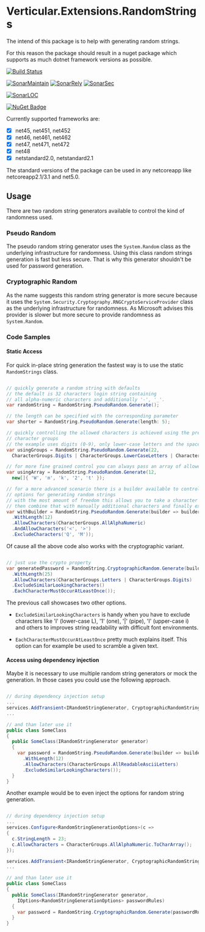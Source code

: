 # Verticular.Extensions.RandomStrings

The intend of this package is to help with generating random strings.

For this reason the package should result in a nuget package which supports as much dotnet framework versions as possible.

[![Build Status](https://martinhudasch.visualstudio.com/Verticular.Extensions.RandomStrings/_apis/build/status/mhudasch.verticular.extensions.randomstrings)](https://martinhudasch.visualstudio.com/Verticular.Extensions.RandomStrings/_build/latest?definitionId=4)

[![SonarMaintain](https://sonarcloud.io/api/project_badges/measure?project=mhudasch_verticular.extensions.randomstrings&metric=sqale_rating)](https://sonarcloud.io/dashboard?id=mhudasch_verticular.extensions.randomstrings)
[![SonarRely](https://sonarcloud.io/api/project_badges/measure?project=mhudasch_verticular.extensions.randomstrings&metric=reliability_rating)](https://sonarcloud.io/dashboard?id=mhudasch_verticular.extensions.randomstrings)
[![SonarSec](https://sonarcloud.io/api/project_badges/measure?project=mhudasch_verticular.extensions.randomstrings&metric=security_rating)](https://sonarcloud.io/dashboard?id=mhudasch_verticular.extensions.randomstrings)

[![SonarLOC](https://sonarcloud.io/api/project_badges/measure?project=mhudasch_verticular.extensions.randomstrings&metric=ncloc)](https://sonarcloud.io/dashboard?id=mhudasch_verticular.extensions.randomstrings)

[![NuGet Badge](https://buildstats.info/nuget/verticular.extensions.randomstrings)](https://www.nuget.org/packages/verticular.extensions.randomstrings/)

Currently supported frameworks are:

- [x] net45, net451, net452
- [x] net46, net461, net462
- [x] net47, net471, net472
- [x] net48
- [x] netstandard2.0, netstandard2.1

The standard versions of the package can be used in any netcoreapp like netcoreapp2.1/3.1 and net5.0.

## Usage

There are two random string generators available to control the kind of randomness used.

### Pseudo Random

The pseudo random string generator uses the `System.Random` class as the underlying infrastructure for
randomness. Using this class random strings generation is fast but less secure. That is why this generator
shouldn't be used for password generation.

### Cryptographic Random

As the name suggests this random string generator is more secure because it uses the `System.Security.Cryptography.RNGCryptoServiceProvider`
class as the underlying infrastructure for randomness. As Microsoft advises this provider is slower
but more secure to provide randomness as `System.Random`.

### Code Samples

#### Static Access

For quick in-place string generation the fastest way is to use the static `RandomStrings` class.

```cs

// quickly generate a random string with defaults
// the default is 32 characters login string containing
// all alpha-numeric characters and additionally '-', '_'.
var randomString = RandomString.PseudoRandom.Generate();

// the length can be specified with the corresponding parameter
var shorter = RandomString.PseudoRandom.Generate(length: 5);

// quickly controlling the allowed characters is achieved using the pre-defined
// character groups
// the example uses digits (0-9), only lower-case letters and the space-character
var usingGroups = RandomString.PseudoRandom.Generate(22,
  CharacterGroups.Digits | CharacterGroups.LowerCaseLetters | CharacterGroups.Space);

// for more fine grained control you can always pass an array of allowed characters
var usingArray = RandomString.PseudoRandom.Generate(12,
  new[]{ 'W', 'm', 'k', '2', 't' });

// for a more advanced scenario there is a builder available to control the
// options for generating random strings
// with the most amount of freedom this allows you to take a character group
// then combine that with manually additional characters and finally exclude some of them
var withBuilder = RandomString.PseudoRandom.Generate(builder => builder
  .WithLength(12)
  .AllowCharacters(CharacterGroups.AllAlphaNumeric)
  .AndAllowCharacters('<', '>')
  .ExcludeCharacters('Q', 'M'));

```

Of cause all the above code also works with the cryptographic variant.

```cs

// just use the crypto property
var generatedPassword = RandomString.CryptographicRandom.Generate(builder => builder
  .WithLength(25)
  .AllowCharacters(CharacterGroups.Letters | CharacterGroups.Digits)
  .ExcludeSimilarLookingCharacters()
  .EachCharacterMustOccurAtLeastOnce());

```

The previous call showcases two other options.

- `ExcludeSimilarLookingCharacters` is handy when you have to exclude characters
  like 'l' (lower-case L), '1' (one), '|' (pipe), 'I' (upper-case i) and others
  to improves string readability with difficult font environments.

- `EachCharacterMustOccurAtLeastOnce` pretty much explains itself. This option
  can for example be used to scramble a given text.

#### Access using dependency injection

Maybe it is necessary to use multiple random string generators or mock the generation. In those
cases you could use the following approach.

```cs

// during dependency injection setup
...
services.AddTransient<IRandomStringGenerator, CryptographicRandomStringGenerator>();
...

// and than later use it
public class SomeClass
{
  public SomeClass(IRandomStringGenerator generator)
  {
    var password = RandomString.PseudoRandom.Generate(builder => builder
      .WithLength(12)
      .AllowCharacters(CharacterGroups.AllReadableAsciiLetters)
      .ExcludeSimilarLookingCharacters());
  }
}

```

Another example would be to even inject the options for random string generation.

```cs

// during dependency injection setup
...
services.Configure<RandomStringGenerationOptions>(c =>
{
  c.StringLength = 23;
  c.AllowCharacters = CharacterGroups.AllAlphaNumeric.ToCharArray();
});

services.AddTransient<IRandomStringGenerator, CryptographicRandomStringGenerator>();
...

// and than later use it
public class SomeClass
{
  public SomeClass(IRandomStringGenerator generator,
    IOptions<RandomStringGenerationOptions> passwordRules)
  {
    var password = RandomString.CryptographicRandom.Generate(passwordRules.Value);
  }
}

```
